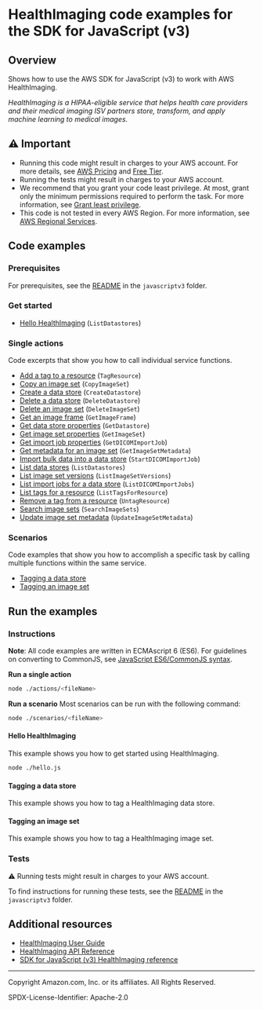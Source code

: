 <!--Generated by WRITEME on 2023-10-06 12:03:35.811013 (UTC)-->
# HealthImaging code examples for the SDK for JavaScript (v3)

## Overview

Shows how to use the AWS SDK for JavaScript (v3) to work with AWS HealthImaging.

<!--custom.overview.start-->
<!--custom.overview.end-->

*HealthImaging is a HIPAA-eligible service that helps health care providers and their medical imaging ISV partners store, transform, and apply machine learning to medical images.*

## ⚠ Important

* Running this code might result in charges to your AWS account. For more details, see [AWS Pricing](https://aws.amazon.com/pricing/?aws-products-pricing.sort-by=item.additionalFields.productNameLowercase&aws-products-pricing.sort-order=asc&awsf.Free%20Tier%20Type=*all&awsf.tech-category=*all) and [Free Tier](https://aws.amazon.com/free/?all-free-tier.sort-by=item.additionalFields.SortRank&all-free-tier.sort-order=asc&awsf.Free%20Tier%20Types=*all&awsf.Free%20Tier%20Categories=*all).
* Running the tests might result in charges to your AWS account.
* We recommend that you grant your code least privilege. At most, grant only the minimum permissions required to perform the task. For more information, see [Grant least privilege](https://docs.aws.amazon.com/IAM/latest/UserGuide/best-practices.html#grant-least-privilege).
* This code is not tested in every AWS Region. For more information, see [AWS Regional Services](https://aws.amazon.com/about-aws/global-infrastructure/regional-product-services).

<!--custom.important.start-->
<!--custom.important.end-->

## Code examples

### Prerequisites

For prerequisites, see the [README](../../README.md#Prerequisites) in the `javascriptv3` folder.


<!--custom.prerequisites.start-->
<!--custom.prerequisites.end-->


### Get started

* [Hello HealthImaging](actions/create-datastore.js#L8) (`ListDatastores`)

### Single actions

Code excerpts that show you how to call individual service functions.

* [Add a tag to a resource](actions/tag-resource.js#L8) (`TagResource`)
* [Copy an image set](actions/copy-image-set.js#L8) (`CopyImageSet`)
* [Create a data store](actions/create-datastore.js#L8) (`CreateDatastore`)
* [Delete a data store](actions/delete-datastore.js#L8) (`DeleteDatastore`)
* [Delete an image set](actions/delete-image-set.js#L8) (`DeleteImageSet`)
* [Get an image frame](actions/get-image-frame.js#L9) (`GetImageFrame`)
* [Get data store properties](actions/get-datastore.js#L8) (`GetDatastore`)
* [Get image set properties](actions/get-image-set.js#L8) (`GetImageSet`)
* [Get import job properties](actions/get-dicom-import-job.js#L8) (`GetDICOMImportJob`)
* [Get metadata for an image set](actions/get-image-set-metadata.js#L8) (`GetImageSetMetadata`)
* [Import bulk data into a data store](actions/start-dicom-import-job.js#L8) (`StartDICOMImportJob`)
* [List data stores](actions/list-datastores.js#L8) (`ListDatastores`)
* [List image set versions](actions/list-image-set-versions.js#L8) (`ListImageSetVersions`)
* [List import jobs for a data store](actions/list-dicom-import-jobs.js#L8) (`ListDICOMImportJobs`)
* [List tags for a resource](actions/list-tags-for-resource.js#L8) (`ListTagsForResource`)
* [Remove a tag from a resource](actions/untag-resource.js#L8) (`UntagResource`)
* [Search image sets](actions/search-image-sets.js#L8) (`SearchImageSets`)
* [Update image set metadata](actions/update-image-set-metadata.js#L8) (`UpdateImageSetMetadata`)

### Scenarios

Code examples that show you how to accomplish a specific task by calling multiple
functions within the same service.

* [Tagging a data store](scenarios/tagging-datastores.js)
* [Tagging an image set](scenarios/tagging-imagesets.js)

## Run the examples

### Instructions

**Note**: All code examples are written in ECMAscript 6 (ES6). For guidelines on converting to CommonJS, see
[JavaScript ES6/CommonJS syntax](https://docs.aws.amazon.com/sdk-for-javascript/v3/developer-guide/sdk-examples-javascript-syntax.html).

**Run a single action**

```bash
node ./actions/<fileName>
```

**Run a scenario**
Most scenarios can be run with the following command:
```bash
node ./scenarios/<fileName>
```

<!--custom.instructions.start-->
<!--custom.instructions.end-->

#### Hello HealthImaging

This example shows you how to get started using HealthImaging.

```bash
node ./hello.js
```


#### Tagging a data store

This example shows you how to tag a HealthImaging data store.


<!--custom.scenario_prereqs.medical-imaging_tagging_datastores.start-->
<!--custom.scenario_prereqs.medical-imaging_tagging_datastores.end-->


<!--custom.scenarios.medical-imaging_tagging_datastores.start-->
<!--custom.scenarios.medical-imaging_tagging_datastores.end-->

#### Tagging an image set

This example shows you how to tag a HealthImaging image set.


<!--custom.scenario_prereqs.medical-imaging_tagging_imagesets.start-->
<!--custom.scenario_prereqs.medical-imaging_tagging_imagesets.end-->


<!--custom.scenarios.medical-imaging_tagging_imagesets.start-->
<!--custom.scenarios.medical-imaging_tagging_imagesets.end-->

### Tests

⚠ Running tests might result in charges to your AWS account.


To find instructions for running these tests, see the [README](../../README.md#Tests)
in the `javascriptv3` folder.



<!--custom.tests.start-->
<!--custom.tests.end-->

## Additional resources

* [HealthImaging User Guide](https://docs.aws.amazon.com/healthimaging/latest/devguide/what-is.html)
* [HealthImaging API Reference](https://docs.aws.amazon.com/healthimaging/latest/APIReference/Welcome.html)
* [SDK for JavaScript (v3) HealthImaging reference](https://docs.aws.amazon.com/AWSJavaScriptSDK/v3/latest/client/medical-imaging)

<!--custom.resources.start-->
<!--custom.resources.end-->

---

Copyright Amazon.com, Inc. or its affiliates. All Rights Reserved.

SPDX-License-Identifier: Apache-2.0